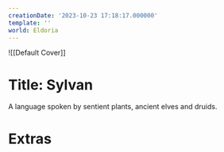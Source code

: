 ```yaml
---
creationDate: '2023-10-23 17:18:17.000000'
template: ''
world: Eldoria
---
```

![[Default Cover]]

# Title: Sylvan

A language spoken by sentient plants, ancient elves and druids.

# Extras

